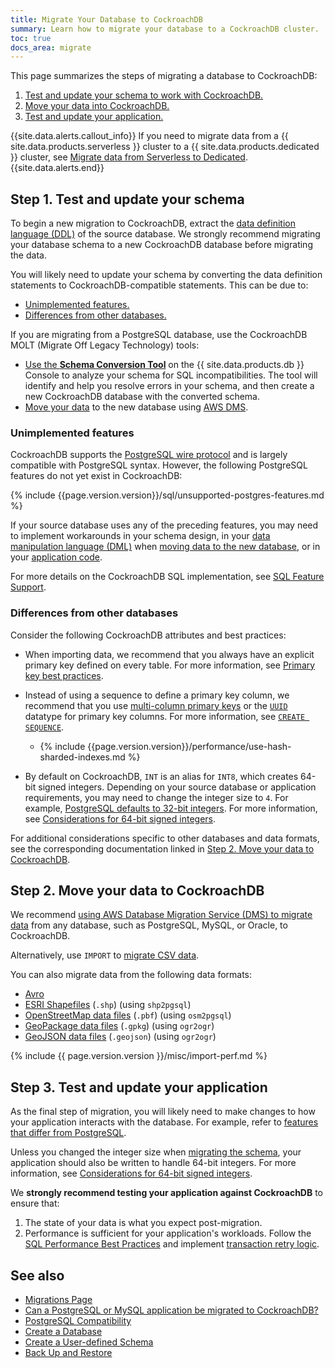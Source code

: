 ```yaml
---
title: Migrate Your Database to CockroachDB
summary: Learn how to migrate your database to a CockroachDB cluster.
toc: true
docs_area: migrate
---
```


This page summarizes the steps of migrating a database to CockroachDB:

1. [Test and update your schema to work with CockroachDB.](#step-1-test-and-update-your-schema)
1. [Move your data into CockroachDB.](#step-2-move-your-data-to-cockroachdb)
1. [Test and update your application.](#step-3-test-and-update-your-application)

{{site.data.alerts.callout_info}}
If you need to migrate data from a {{ site.data.products.serverless }} cluster to a {{ site.data.products.dedicated }} cluster, see [Migrate data from Serverless to Dedicated](../cockroachcloud/migrate-from-serverless-to-dedicated.html).
{{site.data.alerts.end}}

## Step 1. Test and update your schema

To begin a new migration to CockroachDB, extract the [data definition language (DDL)](sql-statements.html#data-definition-statements) of the source database. We strongly recommend migrating your database schema to a new CockroachDB database before migrating the data.

You will likely need to update your schema by converting the data definition statements to CockroachDB-compatible statements. This can be due to:

- [Unimplemented features.](#unimplemented-features)
- [Differences from other databases.](#differences-from-other-databases)

If you are migrating from a PostgreSQL database, use the CockroachDB MOLT (Migrate Off Legacy Technology) tools:

- [Use the **Schema Conversion Tool**](../cockroachcloud/migrations-page.html) on the {{ site.data.products.db }} Console to analyze your schema for SQL incompatibilities. The tool will identify and help you resolve errors in your schema, and then create a new CockroachDB database with the converted schema.
- [Move your data](#step-2-move-your-data-to-cockroachdb) to the new database using [AWS DMS](aws-dms.html).

### Unimplemented features

CockroachDB supports the [PostgreSQL wire protocol](https://www.postgresql.org/docs/current/protocol.html) and is largely compatible with PostgreSQL syntax. However, the following PostgreSQL features do not yet exist in CockroachDB:

{% include {{page.version.version}}/sql/unsupported-postgres-features.md %}

If your source database uses any of the preceding features, you may need to implement workarounds in your schema design, in your [data manipulation language (DML)](sql-statements.html#data-manipulation-statements) when [moving data to the new database](#step-2-move-your-data-to-cockroachdb), or in your [application code](#step-3-test-and-update-your-application).

For more details on the CockroachDB SQL implementation, see [SQL Feature Support](sql-feature-support.html).

### Differences from other databases

Consider the following CockroachDB attributes and best practices:

- When importing data, we recommend that you always have an explicit primary key defined on every table. For more information, see [Primary key best practices](schema-design-table.html#primary-key-best-practices).

- Instead of using a sequence to define a primary key column, we recommend that you use [multi-column primary keys](performance-best-practices-overview.html#use-multi-column-primary-keys) or the [`UUID`](uuid.html) datatype for primary key columns. For more information, see [`CREATE SEQUENCE`](create-sequence.html#considerations).

	- {% include {{page.version.version}}/performance/use-hash-sharded-indexes.md %}

- By default on CockroachDB, `INT` is an alias for `INT8`, which creates 64-bit signed integers. Depending on your source database or application requirements, you may need to change the integer size to `4`. For example, [PostgreSQL defaults to 32-bit integers](https://www.postgresql.org/docs/9.6/datatype-numeric.html). For more information, see [Considerations for 64-bit signed integers](int.html#considerations-for-64-bit-signed-integers).

For additional considerations specific to other databases and data formats, see the corresponding documentation linked in [Step 2. Move your data to CockroachDB](#step-2-move-your-data-to-cockroachdb).

## Step 2. Move your data to CockroachDB

We recommend [using AWS Database Migration Service (DMS) to migrate data](aws-dms.html) from any database, such as PostgreSQL, MySQL, or Oracle, to CockroachDB.

Alternatively, use `IMPORT` to [migrate CSV data](migrate-from-csv.html).

You can also migrate data from the following data formats:

- [Avro](migrate-from-avro.html)
- [ESRI Shapefiles](migrate-from-shapefiles.html) (`.shp`) (using `shp2pgsql`)
- [OpenStreetMap data files](migrate-from-openstreetmap.html) (`.pbf`) (using `osm2pgsql`)
- [GeoPackage data files](migrate-from-geopackage.html) (`.gpkg`) (using `ogr2ogr`)
- [GeoJSON data files](migrate-from-geojson.html) (`.geojson`) (using `ogr2ogr`)

{% include {{ page.version.version }}/misc/import-perf.md %}

## Step 3. Test and update your application

As the final step of migration, you will likely need to make changes to how your application interacts with the database. For example, refer to [features that differ from PostgreSQL](postgresql-compatibility.html#features-that-differ-from-postgresql).

Unless you changed the integer size when [migrating the schema](#differences-from-other-databases), your application should also be written to handle 64-bit integers. For more information, see [Considerations for 64-bit signed integers](int.html#considerations-for-64-bit-signed-integers).

We **strongly recommend testing your application against CockroachDB** to ensure that:

1. The state of your data is what you expect post-migration.
1. Performance is sufficient for your application's workloads. Follow the [SQL Performance Best Practices](performance-best-practices-overview.html) and implement [transaction retry logic](transactions.html#transaction-retries).

## See also

- [Migrations Page](../cockroachcloud/migrations-page.html)
- [Can a PostgreSQL or MySQL application be migrated to CockroachDB?](frequently-asked-questions.html#can-a-postgresql-or-mysql-application-be-migrated-to-cockroachdb)
- [PostgreSQL Compatibility](postgresql-compatibility.html)
- [Create a Database](schema-design-database.html)
- [Create a User-defined Schema](schema-design-schema.html)
- [Back Up and Restore](take-full-and-incremental-backups.html)